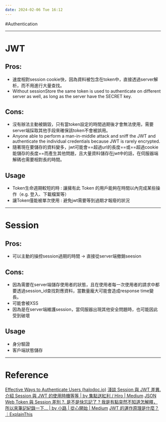 ```yaml
---
date: 2024-02-06 Tue 16:12
---
```

#Authentication 

---

# JWT
## Pros:
+  速度相對session cookie快，因為資料被包含在token中，直接透過server解析，而不用進行大量查找。
+ Without sessionStore the same token is used to authenticate on different server as well, as long as the server have the SECRET key.
## Cons:
+  沒有辦法主動被銷毀，只有當token設定的時間過期後才會無法使用，需要server端採取其他手段來確保該token不會被誤用。
+  Anyone able to perform a man-in-middle attack and sniff the JWT and authenticate the individual credentials because JWT is rarely encrypted.
+  隨著現在要儲存的資料變多，jwt可能會==超過url的長度==或==超過cookie能儲存的長度==而產生其他問題，且大量資料儲存在jwt中的話，在伺服器端解碼也需要相對長的時間。
## Usage
+ Token生命週期較短的時 : 讓擁有此 Token 的用戶能夠在時間以內完成某些操作（e.g. 登入、下載檔案等）
+ 讓Token僅能被單次使用 : 避免jwt需要等到過期才報廢的狀況

---
# Session
## Pros: 
+  可以主動的操控session過期的時間 -> 直接從server端撤銷seesion
## Cons:
+  因為需要在server端儲存使用者的狀態，且在使用者每一次使用者的請求中都要透過session_id查找對應資料，當數量龐大可能會造成response time變長。
+  可能會被XSS
+  因為是在server端維護session，當伺服器出現其他安全問題時，也可能因此受到破壞
## Usage
+ 身分驗證
+ 客戶端狀態儲存
---
# Reference

[Effective Ways to Authenticate Users (halodoc.io)](https://blogs.halodoc.io/user-authentication-jwt-vs-session/)
[淺談 Session 與 JWT 差異. 介紹 Session 與 JWT 的使用時機等等 | by 集點送紅利 / Hiro | Medium](https://medium.com/@jedy05097952/%E6%B7%BA%E8%AB%87-session-%E8%88%87-jwt-%E5%B7%AE%E7%95%B0-8d00b2396115)
[JSON Web Token 與 Session 差別 ?. 是不是快忘記了 ? 我是有點突然不知道怎解釋，所以來筆記紀錄一下… | by 小路 | 從心開始 | Medium](https://medium.com/%E5%BE%9E%E5%BF%83%E9%96%8B%E5%A7%8B/json-web-token-%E8%88%87-session-%E5%B7%AE%E5%88%A5-468492b18fd0)
[JWT 的運作原理是什麼？｜ExplainThis](https://www.explainthis.io/zh-hant/swe/jwt)